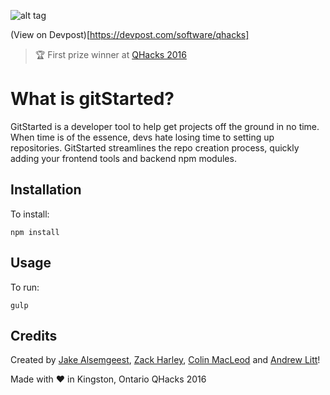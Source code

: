 

![alt tag](https://raw.githubusercontent.com/zackharley/QHacks/develop/public/pictures/logoBlack.png)

(View on Devpost)[https://devpost.com/software/qhacks]
> :trophy: First prize winner at [QHacks 2016](http://devpost.com/software/qhacks)

# What is gitStarted?
GitStarted is a developer tool to help get projects off the ground in no time. When time is of the essence, devs hate losing time to setting up repositories. GitStarted streamlines the repo creation process, quickly adding your frontend tools and backend npm modules.
## Installation

To install:
```
npm install
```

## Usage

To run:
```
gulp
```
## Credits
Created by [Jake Alsemgeest](https://github.com/Jalsemgeest), [Zack Harley](https://github.com/zackharley), [Colin MacLeod](https://github.com/ColinLMacLeod1) and [Andrew Litt](https://github.com/andrewlitt)!

Made with :heart: in Kingston, Ontario
QHacks 2016
